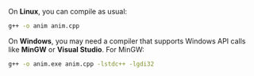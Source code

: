 
On **Linux**, you can compile as usual:
```bash
g++ -o anim anim.cpp
```

On **Windows**, you may need a compiler that supports Windows API calls like **MinGW** or **Visual Studio**. For MinGW:
```bash
g++ -o anim.exe anim.cpp -lstdc++ -lgdi32
```


